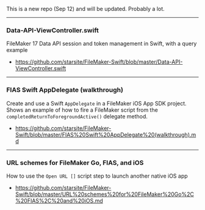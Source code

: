 This is a new repo (Sep 12) and will be updated. Probably a lot.

- - -

### Data-API-ViewController.swift
FileMaker 17 Data API session and token management in Swift, with a query example
* https://github.com/starsite/FileMaker-Swift/blob/master/Data-API-ViewController.swift

- - -

### FIAS Swift AppDelegate (walkthrough)
Create and use a Swift `AppDelegate` in a FileMaker iOS App SDK project. Shows an example of how to fire a FileMaker script from the `completedReturnToForegroundActive()` delegate method.
* https://github.com/starsite/FileMaker-Swift/blob/master/FIAS%20Swift%20AppDelegate%20(walkthrough).md

- - -

### URL schemes for FileMaker Go, FIAS, and iOS
How to use the `Open URL []` script step to launch another native iOS app
* https://github.com/starsite/FileMaker-Swift/blob/master/URL%20schemes%20for%20FileMaker%20Go%2C%20FIAS%2C%20and%20iOS.md
